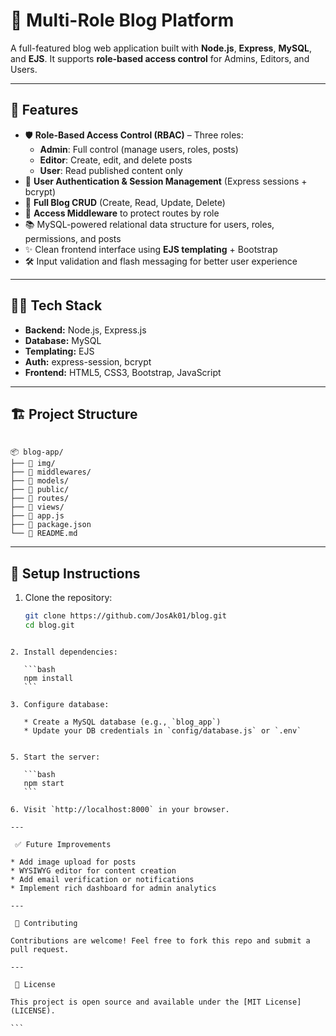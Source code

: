 # 📝 Multi-Role Blog Platform

A full-featured blog web application built with **Node.js**, **Express**, **MySQL**, and **EJS**. It supports **role-based access control** for Admins, Editors, and Users.

---

## 🚀 Features

- 🛡️ **Role-Based Access Control (RBAC)** – Three roles:
  - **Admin**: Full control (manage users, roles, posts)
  - **Editor**: Create, edit, and delete posts
  - **User**: Read published content only
- 🔐 **User Authentication & Session Management** (Express sessions + bcrypt)
- 📄 **Full Blog CRUD** (Create, Read, Update, Delete)
- 🎯 **Access Middleware** to protect routes by role
- 📚 MySQL-powered relational data structure for users, roles, permissions, and posts
- ✨ Clean frontend interface using **EJS templating** + Bootstrap
- 🛠️ Input validation and flash messaging for better user experience

---

## 🧑‍💻 Tech Stack

- **Backend:** Node.js, Express.js
- **Database:** MySQL
- **Templating:** EJS
- **Auth:** express-session, bcrypt
- **Frontend:** HTML5, CSS3, Bootstrap, JavaScript

---

## 🏗️ Project Structure

```

📦 blog-app/
├── 📁 img/
├── 📁 middlewares/
├── 📁 models/
├── 📁 public/
├── 📁 routes/
├── 📁 views/
├── 📄 app.js
├── 📄 package.json
└── 📄 README.md

````

---

## 🔧 Setup Instructions

1. Clone the repository:
   ```bash
   git clone https://github.com/JosAk01/blog.git
   cd blog.git
````

2. Install dependencies:

   ```bash
   npm install
   ```

3. Configure database:

   * Create a MySQL database (e.g., `blog_app`)
   * Update your DB credentials in `config/database.js` or `.env`


5. Start the server:

   ```bash
   npm start
   ```

6. Visit `http://localhost:8000` in your browser.

---

 ✅ Future Improvements

* Add image upload for posts
* WYSIWYG editor for content creation
* Add email verification or notifications
* Implement rich dashboard for admin analytics

---

 🤝 Contributing

Contributions are welcome! Feel free to fork this repo and submit a pull request.

---

 📄 License

This project is open source and available under the [MIT License](LICENSE).

```

